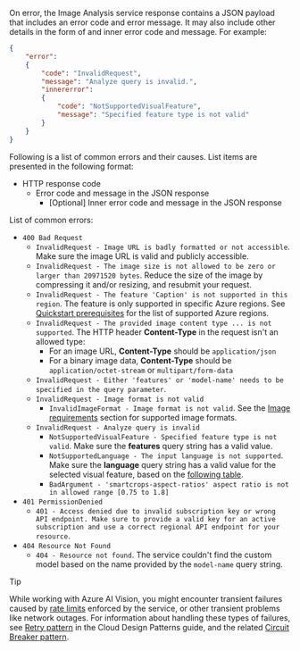 <!--# [C#](#tab/csharp)

The sample code for getting analysis results shows how to handle errors and get the [ImageAnalysisErrorDetails](/dotnet/api/azure.ai.vision.imageanalysis.imageanalysiserrordetails) object that contains the error information. The error information includes:

* Error reason. See enum [ImageAnalysisErrorReason](/dotnet/api/azure.ai.vision.imageanalysis.imageanalysiserrorreason).
* Error code and error message. Select the **REST API** tab to see a list of some common error codes and messages.

In addition to those errors, the SDK has a few other error messages, including:
  * `Missing Image Analysis options: You must set at least one visual feature (or model name) for the 'analyze' operation. Or set segmentation mode for the 'segment' operation`
  * `Invalid combination of Image Analysis options: You cannot set both visual features (or model name), and segmentation mode`

Make sure the [ImageAnalysisOptions](/dotnet/api/azure.ai.vision.imageanalysis.imageanalysisoptions) object is set correctly to fix these errors. 

To help resolve issues, look at the [Image Analysis Samples](https://github.com/Azure-Samples/azure-ai-vision-sdk) repository and run the closest sample to your scenario. Search the [GitHub issues](https://github.com/Azure-Samples/azure-ai-vision-sdk/issues) to see if your issue was already address. If not, create a new.

# [Python](#tab/python)

The sample code for getting analysis results shows how to handle errors and get the [ImageAnalysisErrorDetails](/python/api/azure-ai-vision/azure.ai.vision.imageanalysiserrordetails) object that contains the error information. The error information includes:

* Error reason. See enum [ImageAnalysisErrorReason](/python/api/azure-ai-vision/azure.ai.vision.enums.imageanalysiserrorreason).
* Error code and error message. Select the **REST API** tab to see a list of some common error codes and messages.

In addition to those errors, the SDK has a few other error messages, including:
  * `Missing Image Analysis options: You must set at least one visual feature (or model name) for the 'analyze' operation. Or set segmentation mode for the 'segment' operation`
  * `Invalid combination of Image Analysis options: You cannot set both visual features (or model name), and segmentation mode`

Make sure the [ImageAnalysisOptions](/python/api/azure-ai-vision/azure.ai.vision.imageanalysisoptions) object is set correctly to fix these errors. 

To help resolve issues, look at the [Image Analysis Samples](https://github.com/Azure-Samples/azure-ai-vision-sdk) repository and run the closest sample to your scenario. Search the [GitHub issues](https://github.com/Azure-Samples/azure-ai-vision-sdk/issues) to see if your issue was already address. If not, create a new.

# [Java](#tab/java)

The sample code for getting analysis results shows how to handle errors and get the [ImageAnalysisErrorDetails](/java/api/com.azure.ai.vision.imageanalysis.imageanalysiserrordetails) object that contains the error information. The error information includes:

* Error reason. See enum [ImageAnalysisErrorReason](/java/api/com.azure.ai.vision.imageanalysis.imageanalysiserrorreason).
* Error code and error message. Select the **REST API** tab to see a list of some common error codes and messages.

In addition to those errors, the SDK has a few other error messages, including:
  * `Missing Image Analysis options: You must set at least one visual feature (or model name) for the 'analyze' operation. Or set segmentation mode for the 'segment' operation`
  * `Invalid combination of Image Analysis options: You cannot set both visual features (or model name), and segmentation mode`

Make sure the [ImageAnalysisOptions](/java/api/com.azure.ai.vision.imageanalysis.imageanalysisoptions) object is set correctly to fix these errors. 

To help resolve issues, look at the [Image Analysis Samples](https://github.com/Azure-Samples/azure-ai-vision-sdk) repository and run the closest sample to your scenario. Search the [GitHub issues](https://github.com/Azure-Samples/azure-ai-vision-sdk/issues) to see if your issue was already address. If not, create a new.

# [C++](#tab/cpp)

The sample code for getting analysis results shows how to handle errors and get the [ImageAnalysisErrorDetails](/cpp/cognitive-services/vision/imageanalysis-imageanalysiserrordetails) object that contains the error information. The error information includes:

* Error reason. See enum [ImageAnalysisErrorReason](/cpp/cognitive-services/vision/azure-ai-vision-imageanalysis-namespace#enum-imageanalysiserrorreason).
* Error code and error message. Select the **REST API** tab to see a list of some common error codes and messages.

In addition to those errors, the SDK has a few other error messages, including:
  * `Missing Image Analysis options: You must set at least one visual feature (or model name) for the 'analyze' operation. Or set segmentation mode for the 'segment' operation`
  * `Invalid combination of Image Analysis options: You cannot set both visual features (or model name), and segmentation mode`

Make sure the [ImageAnalysisOptions](/cpp/cognitive-services/vision/imageanalysis-imageanalysisoptions) object is set correctly to fix these errors. 

To help resolve issues, look at the [Image Analysis Samples](https://github.com/Azure-Samples/azure-ai-vision-sdk) repository and run the closest sample to your scenario. Search the [GitHub issues](https://github.com/Azure-Samples/azure-ai-vision-sdk/issues) to see if your issue was already address. If not, create a new.

# [REST API](#tab/rest)
-->

On error, the Image Analysis service response contains a JSON payload that includes an error code and error message. It may also include other details in the form of and inner error code and message. For example:

```json
{
    "error":
    {
        "code": "InvalidRequest",
        "message": "Analyze query is invalid.",
        "innererror":
        {
            "code": "NotSupportedVisualFeature",
            "message": "Specified feature type is not valid"
        }
    }
}
```

Following is a list of common errors and their causes. List items are presented in the following format: 

* HTTP response code
  * Error code and message in the JSON response
    * [Optional] Inner error code and message in the JSON response

List of common errors:

* `400 Bad Request`
  * `InvalidRequest - Image URL is badly formatted or not accessible`. Make sure the image URL is valid and publicly accessible.
  * `InvalidRequest - The image size is not allowed to be zero or larger than 20971520 bytes`. Reduce the size of the image by compressing it and/or resizing, and resubmit your request.
  * `InvalidRequest - The feature 'Caption' is not supported in this region`. The feature is only supported in specific Azure regions. See [Quickstart prerequisites](../quickstarts-sdk/image-analysis-client-library-40.md#prerequisites) for the list of supported Azure regions.
  * `InvalidRequest - The provided image content type ... is not supported`. The HTTP header **Content-Type** in the request isn't an allowed type:
    * For an image URL, **Content-Type** should be `application/json`
    * For a binary image data, **Content-Type** should be `application/octet-stream` or `multipart/form-data`
  * `InvalidRequest - Either 'features' or 'model-name' needs to be specified in the query parameter`. 
  * `InvalidRequest - Image format is not valid`
    * `InvalidImageFormat - Image format is not valid`. See the [Image requirements](../overview-image-analysis.md?tabs=4-0#image-requirements) section for supported image formats.
  * `InvalidRequest - Analyze query is invalid`
    * `NotSupportedVisualFeature - Specified feature type is not valid`. Make sure the **features** query string has a valid value.
    * `NotSupportedLanguage - The input language is not supported`. Make sure the **language** query string has a valid value for the selected visual feature, based on the [following table](https://aka.ms/cv-languages).
    * `BadArgument - 'smartcrops-aspect-ratios' aspect ratio is not in allowed range [0.75 to 1.8]`
* `401 PermissionDenied`
  * `401 - Access denied due to invalid subscription key or wrong API endpoint. Make sure to provide a valid key for an active subscription and use a correct regional API endpoint for your resource`.
* `404 Resource Not Found`
  * `404 - Resource not found`. The service couldn't find the custom model based on the name provided by the `model-name` query string.

<!-- Add any of those if/when you have a working example:
    * `NotSupportedImage` - Unsupported image, for example child pornography.
    * `InvalidDetails` - Unsupported `detail` parameter value.
    * `BadArgument` - More details are provided in the error message.
* `500`
    * `FailedToProcess`
    * `Timeout` - Image processing timed out.
    * `InternalServerError`
-->



> [!TIP]
> While working with Azure AI Vision, you might encounter transient failures caused by [rate limits](https://azure.microsoft.com/pricing/details/cognitive-services/computer-vision/) enforced by the service, or other transient problems like network outages. For information about handling these types of failures, see [Retry pattern](/azure/architecture/patterns/retry) in the Cloud Design Patterns guide, and the related [Circuit Breaker pattern](/azure/architecture/patterns/circuit-breaker).

